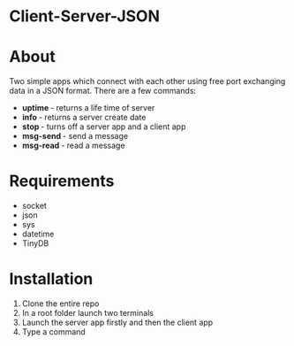 # Client-Server-JSON

# About 
Two simple apps which connect with each other using free port exchanging data in a JSON format. There are a few commands: <br/>
- <b> uptime </b> - returns a life time of server <br/>
- <b> info </b> - returns a server create date <br/>
- <b> stop </b> - turns off a server app and a client app <br/>
- <b> msg-send </b> - send a message <br/>
- <b> msg-read </b> - read a message <br/>

# Requirements
- socket
- json
- sys
- datetime
- TinyDB

# Installation
1. Clone the entire repo
2. In a root folder launch two terminals
3. Launch the server app firstly and then the client app
4. Type a command 
